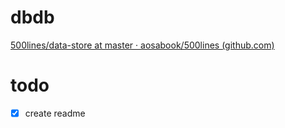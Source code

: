 # dbdb

[500lines/data-store at master · aosabook/500lines (github.com)](https://github.com/aosabook/500lines/tree/master/data-store)

# todo

- [x] create readme